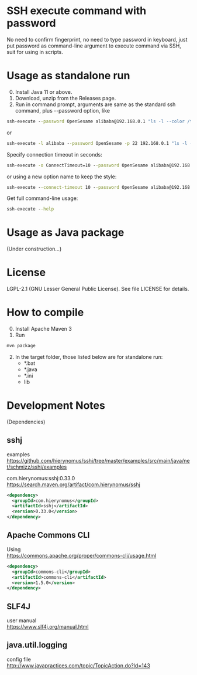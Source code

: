 SSH execute command with password
=================================
No need to confirm fingerprint,
no need to type password in keyboard,
just put password as command-line argument to execute command via SSH,
suit for using in scripts.


Usage as standalone run
=======================
0. Install Java 11 or above.
1. Download, unzip from the Releases page.
2. Run in command prompt, arguments are same as the standard ssh command, plus --password option, like
```bat
ssh-execute --password OpenSesame alibaba@192.168.0.1 "ls -l --color /tmp"
```
or
```bat
ssh-execute -l alibaba --password OpenSesame -p 22 192.168.0.1 "ls -l --color /tmp"
```

Specify connection timeout in seconds:
```bat
ssh-execute -o ConnectTimeout=10 --password OpenSesame alibaba@192.168.0.1 "ls -l --color /tmp"
```
or using a new option name to keep the style:
```bat
ssh-execute --connect-timeout 10 --password OpenSesame alibaba@192.168.0.1 "ls -l --color /tmp"
```

Get full command-line usage:
```bat
ssh-execute --help
```


Usage as Java package
=====================
(Under construction...)


License
==============
LGPL-2.1 (GNU Lesser General Public License).
See file LICENSE for details.


How to compile
==============
0. Install Apache Maven 3
1. Run
```bat
mvn package
```
2. In the target folder, those listed below are for standalone run:
   + *.bat
   + *.java
   + *.ini
   + lib


Development Notes
=================
(Dependencies)

sshj
----
examples  
https://github.com/hierynomus/sshj/tree/master/examples/src/main/java/net/schmizz/sshj/examples

com.hierynomus:sshj:0.33.0  
https://search.maven.org/artifact/com.hierynomus/sshj

```xml
<dependency>
  <groupId>com.hierynomus</groupId>
  <artifactId>sshj</artifactId>
  <version>0.33.0</version>
</dependency>
```

Apache Commons CLI
------------------
Using  
https://commons.apache.org/proper/commons-cli/usage.html

```xml
<dependency>
  <groupId>commons-cli</groupId>
  <artifactId>commons-cli</artifactId>
  <version>1.5.0</version>
</dependency>
```

SLF4J
-----
user manual  
https://www.slf4j.org/manual.html

java.util.logging
-----------------
config file  
http://www.javapractices.com/topic/TopicAction.do?Id=143
